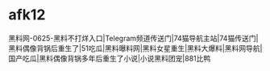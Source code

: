 # afk12
黑料网-0625-黑料不打烊入口|Telegram频道传送门|74猫导航主站|74猫传送门|黑料偶像背锅后重生了|51吃瓜|黑料曝料网|黑料女星重生|黑料大爆料|黑料网导航|国产吃瓜|黑料偶像背锅多年后重生了小说|小说黑料团宠|881比鸭
